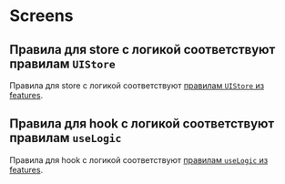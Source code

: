 # Screens

## Правила для store с логикой соответствуют правилам `UIStore`

Правила для store с логикой соответствуют [правилам `UIStore` из features](./modules/features/UIStore).


## Правила для hook с логикой соответствуют правилам `useLogic`

Правила для hook с логикой соответствуют [правилам `useLogic` из features](./modules/features/logic-hook).
